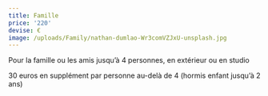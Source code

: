 ```yaml
---
title: Famille
price: '220'
devise: €
image: /uploads/Family/nathan-dumlao-Wr3comVZJxU-unsplash.jpg
---
```


Pour la famille ou les amis jusqu’à 4 personnes, en extérieur ou en studio

30 euros en supplément par personne au-delà de 4 (hormis enfant jusqu’à 2 ans)
